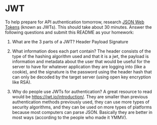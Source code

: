 # JWT

To help prepare for API authentication tomorrow, research [JSON Web Tokens](https://jwt.io) (known as JWTs). This should take about 30 minutes. Answer the following questions and submit this README as your homework:

1. What are the 3 parts of a JWT?
Header
Payload
Signature
2. What information does each part contain?
The header consists of the type of the hashing algorithm used and that it is a jwt, the payload is information and metadata about the user that would be useful for the server to have for whatever application they are logging into (like a cookie), and the signature is the password using the header hash that can only be decoded by the target server (using open key encryption like RSA).

3. Why do people use JWTs for authentication? A great resource to read would be https://jwt.io/introduction/.
They are smaller than previous authentication methods previously used, they can use more types of security algorithms, and they can be used on more types of platforms because most computers can parse JSON. Basically they are better in most ways (according to the people who made it YMMV).